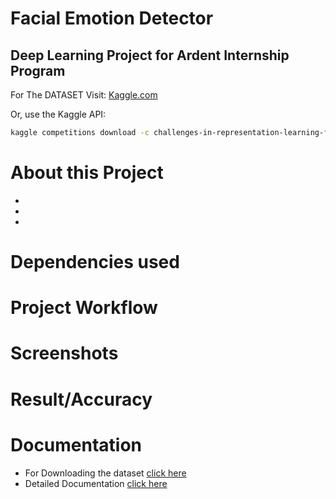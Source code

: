# Facial Emotion Detector
<h2>Deep Learning Project for Ardent Internship Program</h2>


For The DATASET Visit: [Kaggle.com](https://www.kaggle.com/c/challenges-in-representation-learning-facial-expression-recognition-challenge/data)

Or,
use the Kaggle API: 
```bash
kaggle competitions download -c challenges-in-representation-learning-facial-expression-recognition-challenge
```
# About this Project

- 
- 
- 
# Dependencies used
# Project Workflow
# Screenshots
# Result/Accuracy
# Documentation
- For Downloading the dataset [click here]()
- Detailed Documentation [click here](https://github.com/CEMK-SKR/Face_Emotion_Detector/blob/main/Documentation/README.md)

